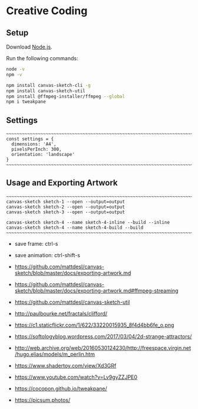 # Creative Coding

## Setup

Download [Node.js](https://nodejs.org/en/download/).

Run the following commands:

``` bash
node -v
npm -v

npm install canvas-sketch-cli -g
npm install canvas-sketch-util
npm install @ffmpeg-installer/ffmpeg --global
npm i tweakpane
```

## Settings

    ~~~~~~~~~~~~~~~~~~~~~~~~~~~~~~~~~~~~~~~~~~~~~~~~~~~~~~~~~~~~~~~~~~~~~~~~~~~~~~~~~~~~~~~~~~
    const settings = {
      dimensions: 'A4',
      pixelsPerInch: 300,
      orientation: 'landscape'
    }
    ~~~~~~~~~~~~~~~~~~~~~~~~~~~~~~~~~~~~~~~~~~~~~~~~~~~~~~~~~~~~~~~~~~~~~~~~~~~~~~~~~~~~~~~~~~

## Usage and Exporting Artwork

    ~~~~~~~~~~~~~~~~~~~~~~~~~~~~~~~~~~~~~~~~~~~~~~~~~~~~~~~~~~~~~~~~~~~~~~~~~~~~~~~~~~~~~~~~~~
    canvas-sketch sketch-1 --open --output=output
    canvas-sketch sketch-2 --open --output=output
    canvas-sketch sketch-3 --open --output=output
    
    canvas-sketch sketch-4 --name sketch-4-inline --build --inline
    canvas-sketch sketch-4 --name sketch-4-build --build
    ~~~~~~~~~~~~~~~~~~~~~~~~~~~~~~~~~~~~~~~~~~~~~~~~~~~~~~~~~~~~~~~~~~~~~~~~~~~~~~~~~~~~~~~~~~

  - save frame: ctrl-s
  - save animation: ctrl-shift-s

  - https://github.com/mattdesl/canvas-sketch/blob/master/docs/exporting-artwork.md
  - https://github.com/mattdesl/canvas-sketch/blob/master/docs/exporting-artwork.md#ffmpeg-streaming
  - https://github.com/mattdesl/canvas-sketch-util

  - http://paulbourke.net/fractals/clifford/
  - https://c1.staticflickr.com/1/622/33220015935_8f4d4bb6fe_o.png
  - https://softologyblog.wordpress.com/2017/03/04/2d-strange-attractors/

  - http://web.archive.org/web/20160530124230/http://freespace.virgin.net/hugo.elias/models/m_perlin.htm
  - https://www.shadertoy.com/view/Xd3GRf
  - https://www.youtube.com/watch?v=Lv9gyZZJPE0
  - https://cocopon.github.io/tweakpane/
    
  - https://picsum.photos/


